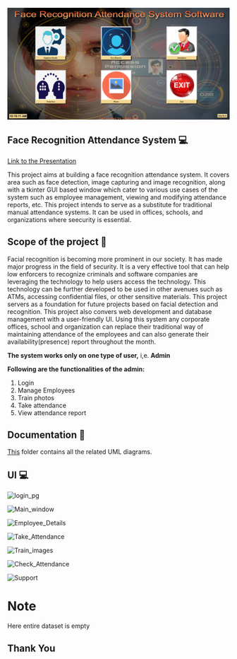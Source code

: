 ![Project Logo](https://github.com/IshitaJain16108/Face-Recognition-Attendance-System/blob/main/screenshots/Main_window.png)

## Face Recognition Attendance System 💻
[Link to the Presentation]()

This project aims at building a face recognition attendance system. It covers area such as face detection, image capturing and image recognition, along with a tkinter GUI based window which cater to various use cases of the system such as employee management, viewing and modifying attendance reports, etc. This project intends to serve as a substitute for traditional manual attendance systems. It can be used in offices, schools, and organizations where seecurity is essential.

## Scope of the project 🚀
Facial recognition is becoming more prominent in our society. It has made major progress in the field of security. It is a very effective tool that can help low enforcers to recognize criminals and software companies are leveraging the technology to help users access the technology. This technology can be further developed to be used in other avenues such as ATMs, accessing confidential files, or other sensitive materials.
This project servers as a foundation for future projects based on facial detection and recognition. This project also convers web development and database management with a user-friendly UI. Using this system any corporate offices, school and organization can replace their traditional way of maintaining attendance of the employees and can also generate their availability(presence) report throughout the month.

**The system works only on one type of user,** i,e. **Admin**

**Following are the functionalities of the admin: <br>**
1. Login<br>
2. Manage Employees<br>
3. Train photos<br>
4. Take attendance<br>
5. View attendance report <br>

## Documentation 📰
[This]() folder contains all the related UML diagrams.

## UI 💻
![login_pg](https://user-images.githubusercontent.com/78022544/170635374-e3f40b7b-0f01-426a-8ed2-c6254a3beea8.png)

![Main_window](https://user-images.githubusercontent.com/78022544/170635040-8ecf5ac9-40fa-4ea0-a966-1c0f5dfb44e1.png)

![Employee_Details](https://user-images.githubusercontent.com/78022544/170635398-db65e4a9-3237-434d-91eb-35e841fc6cea.png)

![Take_Attendance](https://user-images.githubusercontent.com/78022544/170635438-edbc7f5c-d779-494a-b77d-c75bcb467cc8.png)

![Train_images](https://user-images.githubusercontent.com/78022544/170635469-584f492e-0850-4813-b8d3-00d06370770c.png)

![Check_Attendance](https://user-images.githubusercontent.com/78022544/170635415-146e1354-f30c-4aee-85f4-5c531e35ccab.png)

![Support](https://user-images.githubusercontent.com/78022544/170635475-93b44da4-4f93-4185-a09d-4fbe144b0a03.png)

# Note
Here entire dataset is empty
## Thank You

